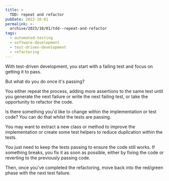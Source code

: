 ```yaml
---
title: >
  TDD: repeat and refactor
pubDate: 2023-10-01
permalink: >-
  archive/2023/10/01/tdd--repeat-and-refactor
tags:
  - automated-testing
  - software-development
  - test-driven-development
  - refactoring
---
```


With test-driven development, you start with a failing test and focus on getting it to pass.

But what do you do once it's passing?

You either repeat the process, adding more assertions to the same test until you generate the next failure or write the next failing test, or take the opportunity to refactor the code.

Is there something you'd like to change within the implementation or test code? You can do that whilst the tests are passing.

You may want to extract a new class or method to improve the implementation or create some test helpers to reduce duplication within the tests.

You just need to keep the tests passing to ensure the code still works. If something breaks, you fix it as soon as possible, either by fixing the code or reverting to the previously passing code.

Then, once you've completed the refactoring, move back into the red/green phase with the next test failure.
